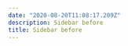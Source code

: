 ```yaml
---
date: "2020-08-20T11:08:17.209Z"
description: Sidebar before
title: Sidebar before
---
```

[//]: # (This a comment)

